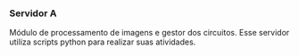 ### Servidor A

Módulo de processamento de imagens e gestor dos circuitos. Esse servidor utiliza scripts python para realizar suas atividades.
